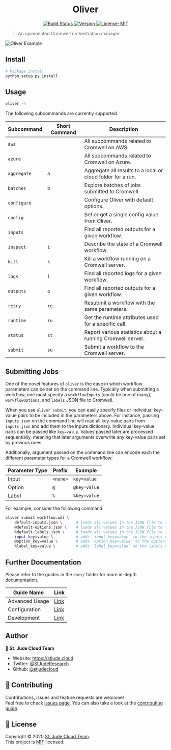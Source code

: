 <h1 align="center">Oliver</h1>
<p align="center">
  <a href="https://actions-badge.atrox.dev/stjudecloud/oliver/goto"><img alt="Build Status" src="https://img.shields.io/endpoint.svg?url=https%3A%2F%2Factions-badge.atrox.dev%2Fstjudecloud%2Foliver%2Fbadge&style=flat" />
  </a>
  <a href="https://www.npmjs.com/package/oliver" target="_blank">
    <img alt="Version" src="https://img.shields.io/static/v1?label=version&message=alpha&color=orange">
  </a>
  <a href="https://github.com/stjudecloud/oliver/blob/master/LICENSE.md" target="_blank">
    <img alt="License: MIT" src="https://img.shields.io/badge/License-MIT-yellow.svg" />
  </a>
</p>

> An opinionated Cromwell orchestration manager.

![Oliver Example](./docs/oliver-example.gif)

## Install

```sh
# Package install
python setup.py install
```

## Usage

```bash
oliver -h
```

The following subcommands are currently supported.

| Subcommand  | Short Command | Description                                                 |
| ----------- | ------------- | ----------------------------------------------------------- |
| `aws`       |               | All subcommands related to Cromwell on AWS.                 |
| `azure`     |               | All subcommands related to Cromwell on Azure.               |
| `aggregate` | `a`           | Aggregate all results to a local or cloud folder for a run. |
| `batches`   | `b`           | Explore batches of jobs submitted to Cromwell.              |
| `configure` |               | Configure Oliver with default options.                      |
| `config`    |               | Set or get a single config value from Oliver.               |
| `inputs`    |               | Find all reported outputs for a given workflow.             |
| `inspect`   | `i`           | Describe the state of a Cromwell workflow.                  |
| `kill`      | `k`           | Kill a workflow running on a Cromwell server.               |
| `logs`      | `l`           | Find all reported logs for a given workflow.                |
| `outputs`   | `o`           | Find all reported outputs for a given workflow.             |
| `retry`     | `re`          | Resubmit a workflow with the same parameters.               |
| `runtime`   | `ru`          | Get the runtime attributes used for a specific call.        |
| `status`    | `st`          | Report various statistics about a running Cromwell server.  |
| `submit`    | `su`          | Submit a workflow to the Cromwell server.                   |

## Submitting Jobs

One of the novel features of `oliver` is the ease in which workflow
parameters can be set on the command line. Typically when submitting a workflow, 
one must specify a `workflowInputs` (could be one of many), `workflowOptions`,
and `labels` JSON file to Cromwell.

When you use `oliver submit`, you can easily specify files or individual key-value 
pairs to be included in the parameters above. For instance, passing `inputs.json` on 
the command line will read all key-value pairs from `inputs.json` and add them to 
the inputs dictionary. Individual key-value pairs can be passed like `key=value`.
Values passed later are processed sequentially, meaning that later arguments
overwrite any key-value pairs set by previous ones.

Additionally, argument passed on the command line can encode each the
different parameter types for a Cromwell workflow:

| Parameter Type | Prefix   | Example      |
| -------------- | -------- | ------------ |
| Input          | `<none>` | `key=value`  |
| Option         | `@`      | `@key=value` |
| Label          | `%`      | `%key=value` |

For example, consider the following command:

```bash
oliver submit workflow.wdl \
    default-inputs.json \      # loads all values in the JSON file to the inputs object.
    @default-options.json \    # loads all values in the JSON file to the options object.
    %default-labels.json \     # loads all values in the JSON file to the labels object.
    input_key=value \          # adds `input_key=value` to the inputs object (overwrites the value if `input_key` set in default-inputs.json).
    @option_key=value \        # adds `option_key=value` to the options object (overwrites the value if `option_key` set in default-options.json).
    %label_key=value \         # adds `label_key=value` to the labels object (overwrites the value if `label_key` set in default-labels.json).
```

## Further Documentation

Please refer to the guides in the `docs/` folder for more in-depth
documentation.

| Guide Name     | Link                             |
| -------------- | -------------------------------- |
| Advanced Usage | [Link](./docs/ADVANCED_USAGE.md) |
| Configuration  | [Link](./docs/CONFIGURATION.md)  |
| Development    | [Link](./docs/DEVELOPMENT.md)    |

## Author

👤 **St. Jude Cloud Team**

* Website: https://stjude.cloud
* Twitter: [@StJudeResearch](https://twitter.com/StJudeResearch)
* Github: [@stjudecloud](https://github.com/stjudecloud)

## 🤝 Contributing

Contributions, issues and feature requests are welcome!<br />Feel free to check [issues page](https://github.com/stjudecloud/oliver/issues). You can also take a look at the [contributing guide](https://github.com/stjudecloud/oliver/blob/master/CONTRIBUTING.md).

## 📝 License

Copyright © 2020 [St. Jude Cloud Team](https://github.com/stjudecloud).<br />
This project is [MIT](https://github.com/stjudecloud/oliver/blob/master/LICENSE.md) licensed.